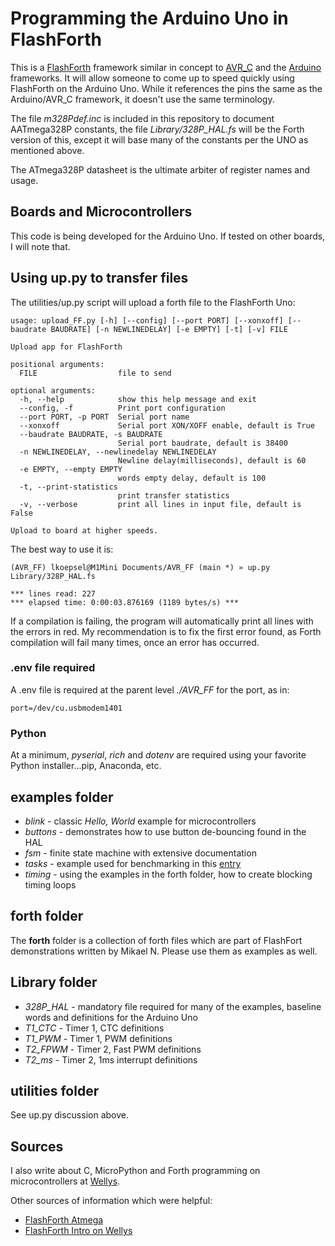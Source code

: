 # Programming the Arduino Uno in FlashForth

This is a [FlashForth]() framework similar in concept to [AVR_C](https://github.com/lkoepsel/AVR_C) and the [Arduino](https://www.arduino.cc/reference/en/) frameworks. It will allow someone to come up to speed quickly using FlashForth on the Arduino Uno. While it references the pins the same as the Arduino/AVR_C framework, it doesn't use the same terminology.

The file *m328Pdef.inc* is included in this repository to document AATmega328P constants, the file *Library/328P_HAL.fs* will be the Forth version of this, except it will base many of the constants per the UNO as mentioned above.

The ATmega328P datasheet is the ultimate arbiter of register names and usage.

## Boards and Microcontrollers
This code is being developed for the Arduino Uno. If tested on other boards, I will note that.

## Using up.py to transfer files
The utilities/up.py script will upload a forth file to the FlashForth Uno:
```
usage: upload_FF.py [-h] [--config] [--port PORT] [--xonxoff] [--baudrate BAUDRATE] [-n NEWLINEDELAY] [-e EMPTY] [-t] [-v] FILE

Upload app for FlashForth

positional arguments:
  FILE                  file to send

optional arguments:
  -h, --help            show this help message and exit
  --config, -f          Print port configuration
  --port PORT, -p PORT  Serial port name
  --xonxoff             Serial port XON/XOFF enable, default is True
  --baudrate BAUDRATE, -s BAUDRATE
                        Serial port baudrate, default is 38400
  -n NEWLINEDELAY, --newlinedelay NEWLINEDELAY
                        Newline delay(milliseconds), default is 60
  -e EMPTY, --empty EMPTY
                        words empty delay, default is 100
  -t, --print-statistics
                        print transfer statistics
  -v, --verbose         print all lines in input file, default is False

Upload to board at higher speeds.
```
The best way to use it is:
```
(AVR_FF) lkoepsel@M1Mini Documents/AVR_FF (main *) » up.py Library/328P_HAL.fs

*** lines read: 227
*** elapsed time: 0:00:03.876169 (1189 bytes/s) ***
```
If a compilation is failing, the program will automatically print all lines with the errors in red. My recommendation is to fix the first error found, as Forth compilation will fail many times, once an error has occurred.

### .env file required
A .env file is required at the parent level *./AVR_FF* for the port, as in:
```
port=/dev/cu.usbmodem1401
```
### Python
At a minimum, *pyserial*, *rich* and *dotenv* are required using your favorite Python installer...pip, Anaconda, etc.
## examples folder
* *blink* - classic *Hello, World* example for microcontrollers
* *buttons* - demonstrates how to use button de-bouncing found in the HAL
* *fsm* - finite state machine with extensive documentation
* *tasks* - example used for benchmarking in this [entry](/posts/board-language_speed/)
* *timing* - using the examples in the forth folder, how to create blocking timing loops
## forth folder
The **forth** folder is a collection of forth files which are part of FlashFort demonstrations written by Mikael N. Please use them as examples as well.
## Library folder
* *328P_HAL* - mandatory file required for many of the examples, baseline words and definitions for the Arduino Uno
* *T1_CTC* - Timer 1, CTC definitions
* *T1_PWM* - Timer 1, PWM definitions
* *T2_FPWM* - Timer 2, Fast PWM definitions
* *T2_ms* - Timer 2, 1ms interrupt definitions
## utilities folder
See up.py discussion above.
## Sources
I also write about C, MicroPython and Forth programming on microcontrollers at [Wellys](https://wellys.com).

Other sources of information which were helpful:
* [FlashForth Atmega](https://flashforth.com/atmega.html)
* [FlashForth Intro on Wellys](https://wellys.com/posts/flashforth/)
